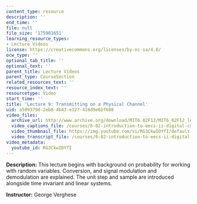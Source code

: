 ```yaml
---
content_type: resource
description: ''
end_time: ''
file: null
file_size: '175981651'
learning_resource_types:
- Lecture Videos
license: https://creativecommons.org/licenses/by-nc-sa/4.0/
ocw_type: ''
optional_tab_title: ''
optional_text: ''
parent_title: Lecture Videos
parent_type: CourseSection
related_resources_text: ''
resource_index_text: ''
resourcetype: Video
start_time: ''
title: 'Lecture 9: Transmitting on a Physical Channel'
uid: a509379d-2eb8-4b43-e127-416d9e6bf688
video_files:
  archive_url: http://www.archive.org/download/MIT6.02F12/MIT6_02F12_lec09_300k.mp4
  video_captions_file: /courses/6-02-introduction-to-eecs-ii-digital-communication-systems-fall-2012/281c725120ff5e639e402f18629283c9_RG3CkwIDYfI.vtt
  video_thumbnail_file: https://img.youtube.com/vi/RG3CkwIDYfI/default.jpg
  video_transcript_file: /courses/6-02-introduction-to-eecs-ii-digital-communication-systems-fall-2012/8f36f9d43d632f8341f1a839d6f10ecb_RG3CkwIDYfI.pdf
video_metadata:
  youtube_id: RG3CkwIDYfI
---
```


**Description:** This lecture begins with background on probability for working with random variables. Conversion, and signal modulation and demodulation are explained. The unit step and sample are introduced alongside time invariant and linear systems.

**Instructor:** George Verghese

